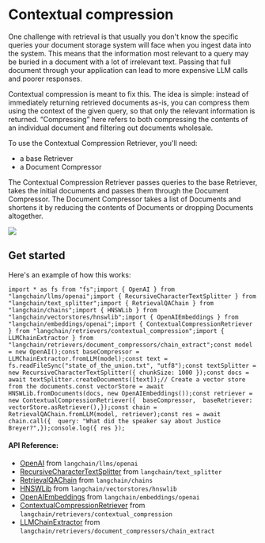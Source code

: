 Contextual compression
======================

One challenge with retrieval is that usually you don't know the specific queries your document storage system will face when you ingest data into the system. This means that the information most relevant to a query may be buried in a document with a lot of irrelevant text. Passing that full document through your application can lead to more expensive LLM calls and poorer responses.

Contextual compression is meant to fix this. The idea is simple: instead of immediately returning retrieved documents as-is, you can compress them using the context of the given query, so that only the relevant information is returned. “Compressing” here refers to both compressing the contents of an individual document and filtering out documents wholesale.

To use the Contextual Compression Retriever, you'll need:

*   a base Retriever
*   a Document Compressor

The Contextual Compression Retriever passes queries to the base Retriever, takes the initial documents and passes them through the Document Compressor. The Document Compressor takes a list of Documents and shortens it by reducing the contents of Documents or dropping Documents altogether.

![](https://drive.google.com/uc?id=1CtNgWODXZudxAWSRiWgSGEoTNrUFT98v)

Get started[​](#get-started "Direct link to Get started")
---------------------------------------------------------

Here's an example of how this works:

    import * as fs from "fs";import { OpenAI } from "langchain/llms/openai";import { RecursiveCharacterTextSplitter } from "langchain/text_splitter";import { RetrievalQAChain } from "langchain/chains";import { HNSWLib } from "langchain/vectorstores/hnswlib";import { OpenAIEmbeddings } from "langchain/embeddings/openai";import { ContextualCompressionRetriever } from "langchain/retrievers/contextual_compression";import { LLMChainExtractor } from "langchain/retrievers/document_compressors/chain_extract";const model = new OpenAI();const baseCompressor = LLMChainExtractor.fromLLM(model);const text = fs.readFileSync("state_of_the_union.txt", "utf8");const textSplitter = new RecursiveCharacterTextSplitter({ chunkSize: 1000 });const docs = await textSplitter.createDocuments([text]);// Create a vector store from the documents.const vectorStore = await HNSWLib.fromDocuments(docs, new OpenAIEmbeddings());const retriever = new ContextualCompressionRetriever({  baseCompressor,  baseRetriever: vectorStore.asRetriever(),});const chain = RetrievalQAChain.fromLLM(model, retriever);const res = await chain.call({  query: "What did the speaker say about Justice Breyer?",});console.log({ res });

#### API Reference:

*   [OpenAI](/docs/api/llms_openai/classes/OpenAI) from `langchain/llms/openai`
*   [RecursiveCharacterTextSplitter](/docs/api/text_splitter/classes/RecursiveCharacterTextSplitter) from `langchain/text_splitter`
*   [RetrievalQAChain](/docs/api/chains/classes/RetrievalQAChain) from `langchain/chains`
*   [HNSWLib](/docs/api/vectorstores_hnswlib/classes/HNSWLib) from `langchain/vectorstores/hnswlib`
*   [OpenAIEmbeddings](/docs/api/embeddings_openai/classes/OpenAIEmbeddings) from `langchain/embeddings/openai`
*   [ContextualCompressionRetriever](/docs/api/retrievers_contextual_compression/classes/ContextualCompressionRetriever) from `langchain/retrievers/contextual_compression`
*   [LLMChainExtractor](/docs/api/retrievers_document_compressors_chain_extract/classes/LLMChainExtractor) from `langchain/retrievers/document_compressors/chain_extract`